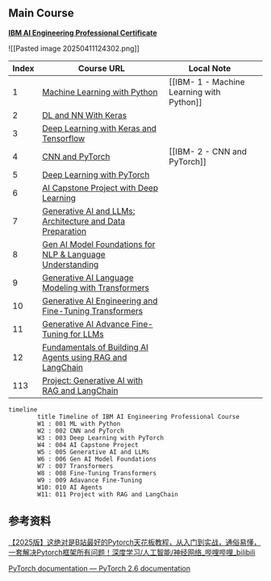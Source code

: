
## Main Course 

**[IBM AI Engineering Professional Certificate](https://www.coursera.org/professional-certificates/ai-engineer#courses)**

![[Pasted image 20250411124302.png]]

| Index | Course URL                                                                                                                                                                           | Local Note                                |     |
| ----- | ------------------------------------------------------------------------------------------------------------------------------------------------------------------------------------ | ----------------------------------------- | --- |
| 1     | [Machine Learning with Python](https://www.coursera.org/learn/machine-learning-with-python?specialization=ai-engineer)                                                               | [[IBM- 1 - Machine Learning with Python]] |     |
| 2     | [DL and NN With Keras](https://www.coursera.org/learn/introduction-to-deep-learning-with-keras?specialization=ai-engineer)                                                           |                                           |     |
| 3     | [Deep Learning with Keras and Tensorflow](https://www.coursera.org/learn/building-deep-learning-models-with-tensorflow?specialization=ai-engineer)                                   |                                           |     |
| 4     | [CNN and PyTorch](https://www.coursera.org/learn/deep-neural-networks-with-pytorch/)                                                                                                 | [[IBM- 2 - CNN and PyTorch]]              |     |
| 5     | [Deep Learning with PyTorch](https://www.coursera.org/learn/advanced-deep-learning-with-pytorch?specialization=ai-engineer)                                                          |                                           |     |
| 6     | [AI Capstone Project with Deep Learning](https://www.coursera.org/learn/ai-deep-learning-capstone?specialization=ai-engineerr)                                                       |                                           |     |
| 7     | [Generative AI and LLMs: Architecture and Data Preparation](https://www.coursera.org/learn/generative-ai-llm-architecture-data-preparation?specialization=ai-engineer)               |                                           |     |
| 8     | [Gen AI Model Foundations for NLP & Language Understanding](https://www.coursera.org/learn/gen-ai-foundational-models-for-nlp-and-language-understanding?specialization=ai-engineer) |                                           |     |
| 9     | [Generative AI Language Modeling with Transformers](https://www.coursera.org/learn/generative-ai-language-modeling-with-transformers?specialization=ai-engineer)                     |                                           |     |
| 10    | [Generative AI Engineering and Fine-Tuning Transformers](https://www.coursera.org/learn/generative-ai-engineering-and-fine-tuning-transformers?specialization=ai-engineer)           |                                           |     |
| 11    | [Generative AI Advance Fine-Tuning for LLMs](https://www.coursera.org/learn/generative-ai-advanced-fine-tuning-for-llms?specialization=ai-engineer)                                  |                                           |     |
| 12    | [Fundamentals of Building AI Agents using RAG and LangChain](https://www.coursera.org/learn/fundamentals-of-ai-agents-using-rag-and-langchain?specialization=ai-engineer)            |                                           |     |
| 113   | [Project: Generative AI with RAG and LangChain](https://www.coursera.org/learn/project-generative-ai-applications-with-rag-and-langchain?specialization=ai-engineer)                 |                                           |     |


```mermaid
timeline
		title Timeline of IBM AI Engineering Professional Course
		W1 : 001 ML with Python
		W2 : 002 CNN and PyTorch
		W3 : 003 Deep Learning with PyTorch
		W4 : 004 AI Capstone Project
		W5 : 005 Generative AI and LLMs
		W6 : 006 Gen AI Model Foundations
		W7 : 007 Transformers
		W8 : 008 Fine-Tuning Transformers
		W9 : 009 Adavance Fine-Tuning
		W10: 010 AI Agents
		W11: 011 Project with RAG and LangChain

```


## 参考资料

[【2025版】这绝对是B站最好的Pytorch天花板教程，从入门到实战，通俗易懂，一套解决Pytorch框架所有问题！深度学习/人工智能/神经网络_哔哩哔哩_bilibili](https://www.bilibili.com/video/BV1JLPaeoE4L/?spm_id_from=333.337.search-card.all.click&vd_source=d2c6cad4e8b48a4a5ab3df7cb838685b)

[PyTorch documentation — PyTorch 2.6 documentation](https://pytorch.org/docs/stable/index.html)
